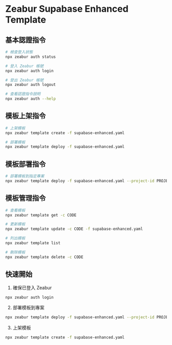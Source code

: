 # Zeabur Supabase Enhanced Template

## 基本認證指令

```bash
# 檢查登入狀態
npx zeabur auth status

# 登入 Zeabur 帳號
npx zeabur auth login

# 登出 Zeabur 帳號
npx zeabur auth logout

# 查看認證指令說明
npx zeabur auth --help
```

## 模板上架指令

```bash
# 上架模板
npx zeabur template create -f supabase-enhanced.yaml

# 部署模板
npx zeabur template deploy -f supabase-enhanced.yaml
```

## 模板部署指令

```bash
# 部署模板到指定專案
npx zeabur template deploy -f supabase-enhanced.yaml --project-id PROJECT_ID
```

## 模板管理指令

```bash
# 查看模板
npx zeabur template get -c CODE

# 更新模板
npx zeabur template update -c CODE -f supabase-enhanced.yaml

# 列出模板
npx zeabur template list

# 刪除模板
npx zeabur template delete -c CODE
```

## 快速開始

1. 確保已登入 Zeabur
```bash
npx zeabur auth login
```

2. 部署模板到專案
```bash
npx zeabur template deploy -f supabase-enhanced.yaml --project-id PROJECT_ID
```

3. 上架模板
```bash
npx zeabur template create -f supabase-enhanced.yaml
```